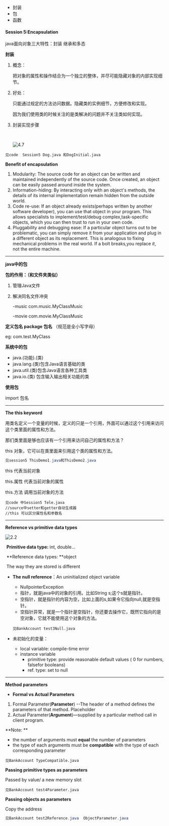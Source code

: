 * 封装
* 包
* 函数

#### Session 5:Encapsulation

java面向对象三大特性：封装 继承和多态

**封装**

1. 概念：

   把对象的属性和操作结合为一个独立的整体，并尽可能隐藏对象的内部实现细节。

2. 好处：

   只能通过规定的方法访问数据。隐藏类的实例细节，方便修改和实现。

   因为我们使用类的时候关注的是类解决的问题并不关注类如何实现。

3. 封装实现步骤

   ​

   ![4.7](B:\pangpang\AP\2017暑假Java课外辅导\image\4.7.PNG)

```
见code  Session5 Dog.java 和DogInitial.java
```



 **Benefit of encapsulation**

1. Modularity: The source code for an object can be written and maintained independently of the source code. Once created, an object can be easily passed around inside the system.
2. Information-hiding: By interacting only with an object's methods, the details of its internal implementation remain hidden from the outside world.
3. Code re-use: If an object already exists(perhaps written by another software developer), you can use that object in your program. This allows specialists to implement/test/debug complex,task-specific objects, which you can then trust to run in your own code.
4. Pluggability and debugging ease: If a particular object turns out to be problematic, you can simply remove it from your application and plug in a different object as its replacement. This is analogous to fixing mechanical problems in the real world. If a bolt breaks,you replace *it*, not the entire machine.

------

**java中的包**

**包的作用：（和文件夹类似）**

1. 管理Java文件

2. 解决同名文件冲突

   -music  com.music.MyClassMusic

   -movie  com.movie.MyClassMusic

**定义包名  package 包名** （规范是全小写字母）

eg: com.test.MyClass

**系统中的包**

* java.(功能).(类)
* java.lang.(类)包含Java语言基础的类
* java.util.(类)包含Java语言各种工具类
* java.io.(类)    包含输入输出相关功能的类

**使用包**

import 包名

---

**The this keyword**

用类名定义一个变量的时候，定义的只是一个引用，外面可以通过这个引用来访问这个类里面的属性和方法。

那们类里面是够也应该有一个引用来访问自己的属性和方法？

this 对象，它可以在类里面来引用这个类的属性和方法。

```java
见session5 ThisDemo1.java和ThisDemo2.java
```

this 代表当前对象

this.属性 代表当前对象的属性

this.方法 调用当前对象的方法

 ````
见code 中Session5 Tele.java
//source中setter和getter自动生成器
//this 可以区分属性名和参数名
 ````

----

**Reference vs primitive data types**

![2.2](B:\pangpang\AP\2017暑假Java课外辅导\image\2.2.jpg)

​    **Primitive data type:** int, double… 

​    **Reference data types: **object

​    The way they are stored is different 

* **The null reference**：An uninitialized object variable 
  * NullpointerException
  * 指针，就是java中的对象的引用。比如String s;这个s就是指针。 
  * 空指针，就是指针的内容为空，比如上面的s,如果令它指向null,就是空指针。
  * 空指针异常，就是一个指针是空指针，你还要去操作它，既然它指向的是空对象，它就不能使用这个对象的方法。

  ```
  见BankAccount test3Null.java
  ```

* 未初始化的变量：
  * local variable: compile-time error
  * instance variable 
    * primitive type: provide reasonable default values ( 0 for numbers, falsefor booleans)
    * ref. type: set to null

----

**Method parameters**

* **Formal vs Actual Parameters**

1. Formal Parameter(**Parameter**) --The header of a method defines the parameters of that method. Placeholder
2. Actual Parameter(**Argument**)—supplied by a particular method call in client program.

 **Note: **

* the number of arguments must **equal** the number of parameters
* the type of each arguments must be **compatible** with the type of each corresponding parameter 

```
见BankAccount TypeCompatible.java
```

**Passing primitive types as parameters**

Passed by value/ a new memory slot

```
见BankAccount test4Parameter.java
```

**Passing objects as parameters**

Copy the address

```java
见BankAccount test2Reference.java  ObjectParameter.java
```







 